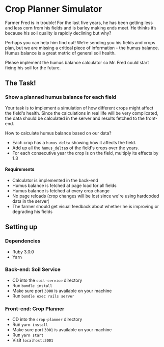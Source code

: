 # Crop Planner Simulator
Farmer Fred is in trouble! For the last five years, he has been getting less and less corn from his fields and is 
barley making ends meet. He thinks it’s because his soil quality is rapidly declining but why?

Perhaps you can help him find out! We’re sending you his fields and crops plan, but we are missing a critical piece of 
information - the humus balance. Humus balance is a great metric of general soil health. 

Please implement the humus balance calculator so Mr. Fred could start fixing his soil for the future.

## The Task!

### Show a planned humus balance for each field
Your task is to implement a simulation of how different crops might affect the field's health.
Since the calculations in real life will be very complicated, the data should be calculated
in the server and results fetched to the front-end.

How to calculate humus balance based on our data?
* Each crop has a `humus_delta` showing how it affects the field.
* Add up all the `humus_delta`s of the field's crops over the years.
* For each consecutive year the crop is on the field, multiply its effects by 1.3

#### Requirements
* Calculator is implemented in the back-end
* Humus balance is fetched at page load for all fields
* Humus balance is fetched at every crop change
* No page reloads (crop changes will be lost since we're using hardcoded data in the server)
* The farmer should get visual feedback about whether he is improving or degrading his fields

## Setting up

### Dependencies
* Ruby 3.0.0
* Yarn

### Back-end: Soil Service
* CD into the `soil-service` directory
* Run `bundle install`
* Make sure port `3000` is available on your machine
* Run `bundle exec rails server`

### Front-end: Crop Planner
* CD into the `crop-planner` directory
* Run `yarn install`
* Make sure port `3001` is available on your machine    
* Run `yarn start`
* Visit `localhost:3001`
